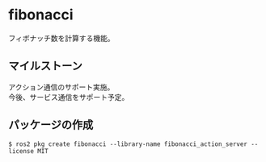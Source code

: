 # fibonacci

フィボナッチ数を計算する機能。

## マイルストーン

アクション通信のサポート実施。  
今後、サービス通信をサポート予定。

## パッケージの作成

```console
$ ros2 pkg create fibonacci --library-name fibonacci_action_server --license MIT
```
